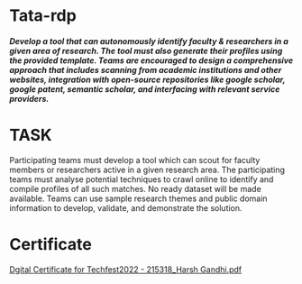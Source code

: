 # Tata-rdp
<h5>
Develop a tool that can autonomously identify faculty & researchers in a given area of research. The tool must also generate their profiles using the provided template.
Teams are encouraged to design a comprehensive approach that includes scanning from academic institutions and other websites, integration with open-source repositories like google scholar, google patent, semantic scholar, and interfacing with relevant service providers.</h5>

# TASK
Participating teams must develop a tool which can scout for faculty members or researchers
active in a given research area. The participating teams must analyse potential techniques to
crawl online to identify and compile profiles of all such matches.
No ready dataset will be made available. Teams can use sample research themes and public
domain information to develop, validate, and demonstrate the solution.


# Certificate
[Dgital Certificate for Techfest2022 - 215318_Harsh Gandhi.pdf](https://github.com/18harsh/Tata-rdp/files/8007612/Dgital.Certificate.for.Techfest2022.-.215318_Harsh.Gandhi.pdf)
